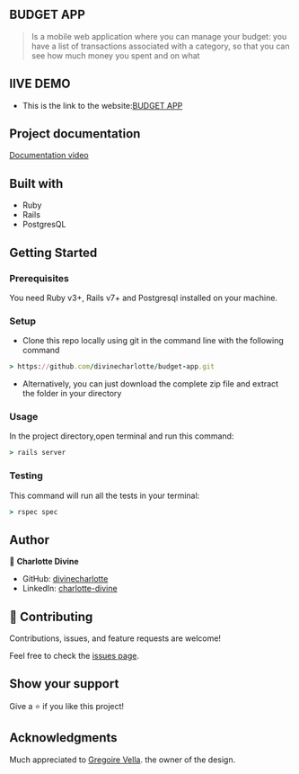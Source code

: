 ## BUDGET APP
>Is a mobile web application where you can manage your budget: you have a list of transactions associated with a category, so that you can see how much money you spent and on what

## lIVE DEMO
- This is the link to the website:[BUDGET APP](https://evening-island-47181.herokuapp.com/)
## Project documentation
[Documentation video](https://www.loom.com/share/3e03c990ef2c4170ac7c5b5b0da8fbcc)

## Built with
- Ruby
- Rails
- PostgresQL

## Getting Started

### Prerequisites
You need Ruby v3+, Rails v7+ and Postgresql installed on your machine.

### Setup

- Clone this repo locally using git in the command line with the following command
```ruby
> https://github.com/divinecharlotte/budget-app.git
```
- Alternatively, you can just download the complete zip file and extract the folder in your directory

### Usage

In the project directory,open terminal and run this command:

```ruby
> rails server
```

### Testing
This command will run all the tests in your terminal:

  ```ruby
  > rspec spec
  ```
  
## Author

👤 **Charlotte Divine**

- GitHub: [divinecharlotte](https://github.com/divinecharlotte)
- LinkedIn: [charlotte-divine](https://www.linkedin.com/in/charlotte-divine-dusenge/)



## 🤝 Contributing

Contributions, issues, and feature requests are welcome!

Feel free to check the [issues page](../../issues/).

## Show your support

Give a ⭐️ if you like this project!

## Acknowledgments

Much appreciated to [Gregoire Vella](https://www.behance.net/gregoirevella). the owner of the design.
